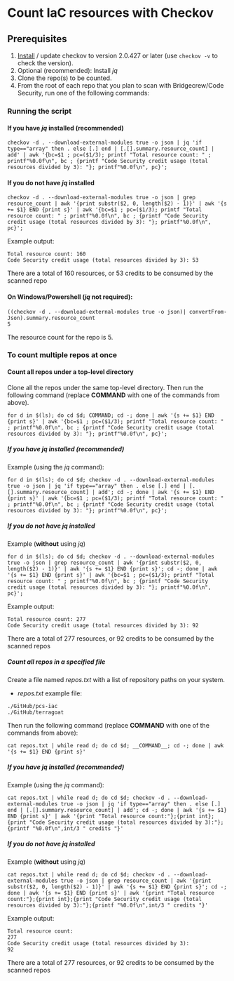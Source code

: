 # Count IaC resources with Checkov

## Prerequisites
1. [Install](https://github.com/bridgecrewio/checkov/blob/master/docs/2.Basics/Installing%20Checkov.md) / update checkov to version 2.0.427 or later (use `checkov -v` to check the version).
2. Optional (recommended): Install _jq_
3. Clone the repo(s) to be counted.
4. From the root of each repo that you plan to scan with Bridgecrew/Code Security, run one of the following commands:

### Running the script

#### If you have _jq_ installed (recommended)

```console
checkov -d . --download-external-modules true -o json | jq 'if type=="array" then . else [.] end | [.[].summary.resource_count] | add' | awk '{bc=$1 ; pc=($1/3); printf "Total resource count: " ; printf"%0.0f\n", bc ; {printf "Code Security credit usage (total resources divided by 3): "}; printf"%0.0f\n", pc}';
```

#### If you do not have _jq_ installed

```console
checkov -d . --download-external-modules true -o json | grep resource_count | awk '{print substr($2, 0, length($2) - 1)}' | awk '{s += $1} END {print s}' | awk '{bc=$1 ; pc=($1/3); printf "Total resource count: " ; printf"%0.0f\n", bc ; {printf "Code Security credit usage (total resources divided by 3): "}; printf"%0.0f\n", pc}';
```

Example output:

```
Total resource count: 160
Code Security credit usage (total resources divided by 3): 53
```
There are a total of 160 resources, or 53 credits to be consumed by the scanned repo


#### On Windows/Powershell (_jq_ not required):
```console
((checkov -d . --download-external-modules true -o json)| convertFrom-Json).summary.resource_count
5
```

The resource count for the repo is 5.


### To count multiple repos at once

#### Count all repos under a top-level directory

Clone all the repos under the same top-level directory. Then run the following command (replace __COMMAND__ with one of the commands from above).

```console
for d in $(ls); do cd $d; COMMAND; cd -; done | awk '{s += $1} END {print s}' | awk '{bc=$1 ; pc=($1/3); printf "Total resource count: " ; printf"%0.0f\n", bc ; {printf "Code Security credit usage (total resources divided by 3): "}; printf"%0.0f\n", pc}';
```

##### If you have _jq_ installed (recommended)

Example (using the _jq_ command):

```console
for d in $(ls); do cd $d; checkov -d . --download-external-modules true -o json | jq 'if type=="array" then . else [.] end | [.[].summary.resource_count] | add'; cd -; done | awk '{s += $1} END {print s}' | awk '{bc=$1 ; pc=($1/3); printf "Total resource count: " ; printf"%0.0f\n", bc ; {printf "Code Security credit usage (total resources divided by 3): "}; printf"%0.0f\n", pc}';
```

##### If you do not have _jq_ installed

Example (**without** using _jq_)

```console
for d in $(ls); do cd $d; checkov -d . --download-external-modules true -o json | grep resource_count | awk '{print substr($2, 0, length($2) - 1)}' | awk '{s += $1} END {print s}'; cd -; done | awk '{s += $1} END {print s}' | awk '{bc=$1 ; pc=($1/3); printf "Total resource count: " ; printf"%0.0f\n", bc ; {printf "Code Security credit usage (total resources divided by 3): "}; printf"%0.0f\n", pc}';
```

Example output:

```
Total resource count: 277
Code Security credit usage (total resources divided by 3): 92
```

There are a total of 277 resources, or 92 credits to be consumed by the scanned repos


##### Count all repos in a specified file

Create a file named _repos.txt_ with a list of repository paths on your system. 
* _repos.txt_ example file:
```
./GitHub/pcs-iac
./GitHub/terragoat
```

Then run the following command (replace __COMMAND__ with one of the commands from above):

`cat repos.txt | while read d; do cd $d; __COMMAND__; cd -; done | awk '{s += $1} END {print s}'`

##### If you have _jq_ installed (recommended)
Example (using the _jq_ command):

`cat repos.txt | while read d; do cd $d; checkov -d . --download-external-modules true -o json | jq 'if type=="array" then . else [.] end | [.[].summary.resource_count] | add'; cd -; done | awk '{s += $1} END {print s}' | awk '{print "Total resource count:"};{print int};{print "Code Security credit usage (total resources divided by 3):"};{printf "%0.0f\n",int/3 " credits "}'`

##### If you do not have _jq_ installed
Example (**without** using _jq_)

`cat repos.txt | while read d; do cd $d; checkov -d . --download-external-modules true -o json | grep resource_count | awk '{print substr($2, 0, length($2) - 1)}' | awk '{s += $1} END {print s}'; cd -; done | awk '{s += $1} END {print s}' | awk '{print "Total resource count:"};{print int};{print "Code Security credit usage (total resources divided by 3):"};{printf "%0.0f\n",int/3 " credits "}'`

Example output:

```
Total resource count:
277
Code Security credit usage (total resources divided by 3):
92
```

There are a total of 277 resources, or 92 credits to be consumed by the scanned repos
